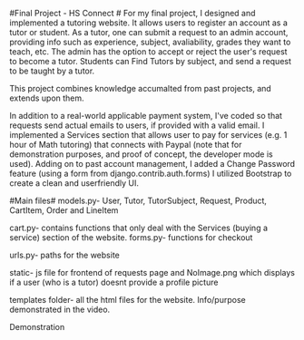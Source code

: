 #Final Project - HS Connect #
For my final project, I designed and implemented a tutoring website. It allows users to register an account as a tutor or student. As a tutor, one can submit a request to an admin account, providing info such as experience, subject, avaliability, grades they want to teach, etc. The admin has the option to accept or reject the user's request to become a tutor. Students can Find Tutors by subject, and send a request to be taught by a tutor.

This project combines knowledge accumalted from past projects, and extends upon them.

In addition to a real-world applicable payment system, I've coded so that requests send actual emails to users, if provided with a valid email.
I implemented a Services section that allows user to pay for services (e.g. 1 hour of Math tutoring) that connects with Paypal (note that for demonstration purposes, and proof of concept, the developer mode is used).
Adding on to past account management, I added a Change Password feature (using a form from django.contrib.auth.forms)
I utilized Bootstrap to create a clean and userfriendly UI.

#Main files#
models.py- User, Tutor, TutorSubject, Request, Product, CartItem, Order and LineItem

cart.py- contains functions that only deal with the Services (buying a service) section of the website. forms.py- functions for checkout

urls.py- paths for the website

static- js file for frontend of requests page and NoImage.png which displays if a user (who is a tutor) doesnt provide a profile picture

templates folder- all the html files for the website. Info/purpose demonstrated in the video.

Demonstration
